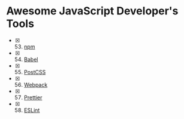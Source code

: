 # Awesome JavaScript Developer's Tools

- [x] 53. [npm](./53-npm.md)
- [x] 54. [Babel](./54-babel.md)
- [x] 55. [PostCSS](./55-postcss.md)
- [x] 56. [Webpack](./56-webpack.md)
- [x] 57. [Prettier](./57-prettier.md)
- [x] 58. [ESLint](./58-eslint.md)
